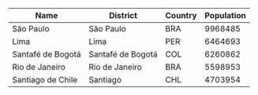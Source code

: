 | Name| District | Country | Population | 
| --- | --- | --- | --- |
| São Paulo | São Paulo | BRA | 9968485 |
| Lima | Lima | PER | 6464693 |
| Santafé de Bogotá | Santafé de Bogotá | COL | 6260862 |
| Rio de Janeiro | Rio de Janeiro | BRA | 5598953 |
| Santiago de Chile | Santiago | CHL | 4703954 |

